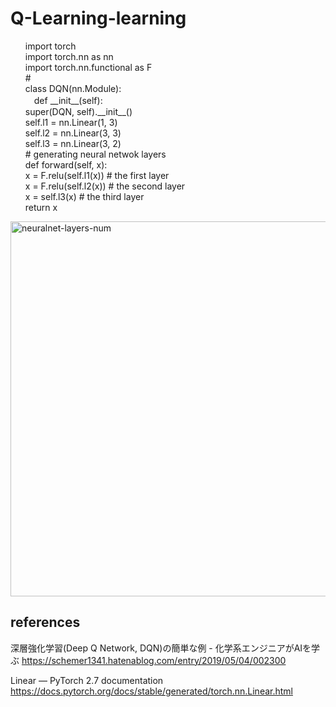 # Q-Learning-learning

<ul>
import torch<br>
import torch.nn as nn<br>
import torch.nn.functional as F<br>
#<br>
class DQN(nn.Module):<br>
　def __init__(self):<br>
        super(DQN, self).__init__()<br>
        self.l1 = nn.Linear(1, 3)<br>
        self.l2 = nn.Linear(3, 3)<br>
        self.l3 = nn.Linear(3, 2)<br>
    # generating neural netwok layers<br>
    def forward(self, x):<br>
        x = F.relu(self.l1(x)) # the first layer<br>
        x = F.relu(self.l2(x)) # the second layer<br>
        x = self.l3(x) # the third layer<br> 
        return x<br>
</ul>

<img width="600" alt="neuralnet-layers-num" src="https://github.com/user-attachments/assets/2bc46c46-d1ae-4e13-81ca-9b2df60c9cf2" />


## references
深層強化学習(Deep Q Network, DQN)の簡単な例 - 化学系エンジニアがAIを学ぶ
https://schemer1341.hatenablog.com/entry/2019/05/04/002300

Linear — PyTorch 2.7 documentation
https://docs.pytorch.org/docs/stable/generated/torch.nn.Linear.html
